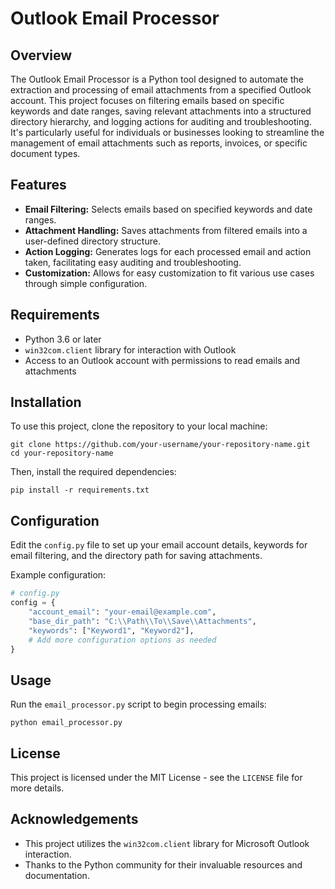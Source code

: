 
# Outlook Email Processor

## Overview

The Outlook Email Processor is a Python tool designed to automate the extraction and processing of email attachments from a specified Outlook account. This project focuses on filtering emails based on specific keywords and date ranges, saving relevant attachments into a structured directory hierarchy, and logging actions for auditing and troubleshooting. It's particularly useful for individuals or businesses looking to streamline the management of email attachments such as reports, invoices, or specific document types.

## Features

- **Email Filtering:** Selects emails based on specified keywords and date ranges.
- **Attachment Handling:** Saves attachments from filtered emails into a user-defined directory structure.
- **Action Logging:** Generates logs for each processed email and action taken, facilitating easy auditing and troubleshooting.
- **Customization:** Allows for easy customization to fit various use cases through simple configuration.

## Requirements

- Python 3.6 or later
- `win32com.client` library for interaction with Outlook
- Access to an Outlook account with permissions to read emails and attachments

## Installation

To use this project, clone the repository to your local machine:

```
git clone https://github.com/your-username/your-repository-name.git
cd your-repository-name
```

Then, install the required dependencies:

```
pip install -r requirements.txt
```

## Configuration

Edit the `config.py` file to set up your email account details, keywords for email filtering, and the directory path for saving attachments.

Example configuration:

```python
# config.py
config = {
    "account_email": "your-email@example.com",
    "base_dir_path": "C:\\Path\\To\\Save\\Attachments",
    "keywords": ["Keyword1", "Keyword2"],
    # Add more configuration options as needed
}
```

## Usage

Run the `email_processor.py` script to begin processing emails:

```
python email_processor.py
```

## License

This project is licensed under the MIT License - see the `LICENSE` file for more details.

## Acknowledgements

- This project utilizes the `win32com.client` library for Microsoft Outlook interaction.
- Thanks to the Python community for their invaluable resources and documentation.

```
